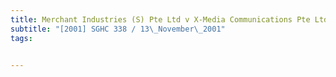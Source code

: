 ```yaml
---
title: Merchant Industries (S) Pte Ltd v X-Media Communications Pte Ltd 
subtitle: "[2001] SGHC 338 / 13\_November\_2001"
tags:


---
```


